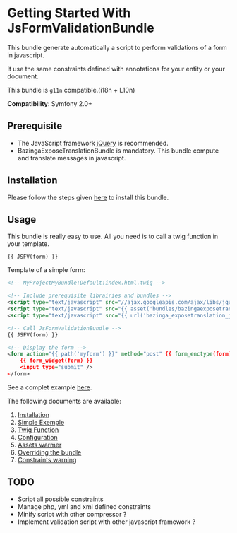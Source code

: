 Getting Started With JsFormValidationBundle
===========================================

This bundle generate automatically a script to perform validations of a form in javascript.

It use the same constraints defined with annotations for your entity or your document.

This bundle is `g11n` compatible.(i18n + L10n) 

**Compatibility**: Symfony 2.0+

## Prerequisite

* The JavaScript framework [jQuery](http://jquery.com/) is recommended.
* BazingaExposeTranslationBundle is mandatory. This bundle compute and translate messages in javascript.

## Installation

Please follow the steps given [here](https://github.com/APY/APYJsFormValidationBundle/blob/master/Resources/doc/installation.md) to install this bundle.

## Usage

This bundle is really easy to use. All you need is to call a twig function in your template.

`{{ JSFV(form) }}`

Template of a simple form:

```xml
<!-- MyProjectMyBundle:Default:index.html.twig -->

<!-- Include prerequisite librairies and bundles -->
<script type="text/javascript" src="//ajax.googleapis.com/ajax/libs/jquery/1.6.4/jquery.min.js"></script>
<script type="text/javascript" src="{{ asset('bundles/bazingaexposetranslation/js/translation.js') }}"></script>
<script type="text/javascript" src="{{ url('bazinga_exposetranslation_js', { 'domain_name': 'validators' }) }}"></script>

<!-- Call JsFormValidationBundle -->
{{ JSFV(form) }}

<!-- Display the form -->
<form action="{{ path('myform') }}" method="post" {{ form_enctype(form) }}>
    {{ form_widget(form) }}
    <input type="submit" />
</form>

```

See a complet example [here](https://github.com/APY/APYJsFormValidationBundle/blob/master/Resources/doc/simple_example.md).

The following documents are available:

1. [Installation](https://github.com/APY/APYJsFormValidationBundle/blob/master/Resources/doc/installation.md)
2. [Simple Exemple](https://github.com/APY/APYJsFormValidationBundle/blob/master/Resources/doc/simple_example.md)
3. [Twig Function](https://github.com/APY/APYJsFormValidationBundle/blob/master/Resources/doc/twig_function.md)
4. [Configuration](https://github.com/APY/APYJsFormValidationBundle/blob/master/Resources/doc/configuration.md)
5. [Assets warmer](https://github.com/APY/APYJsFormValidationBundle/blob/master/Resources/doc/assets_warmer.md)
6. [Overriding the bundle](https://github.com/APY/APYJsFormValidationBundle/blob/master/Resources/doc/overriding_the_bundle.md)
7. [Constraints warning](https://github.com/APY/APYJsFormValidationBundle/blob/master/Resources/doc/constraints_warning.md)

## TODO

* Script all possible constraints
* Manage php, yml and xml defined constraints
* Minify script with other compressor ?
* Implement validation script with other javascript framework ?
